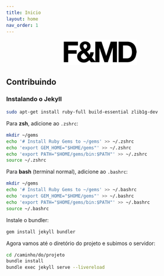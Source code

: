 ```yaml
---
title: Inicio
layout: home
nav_order: 1
---
```


<p align="center"><a href="https://fmd.ag?utm_source=github" target="_blank"><img src="https://raw.githubusercontent.com/agenciafmd/admix/v10/docs/fmd.png" alt="Logo da F&MD"></a></p>

## Contribuindo

### Instalando o Jekyll

```bash
sudo apt-get install ruby-full build-essential zlib1g-dev
```

Para **zsh**, adicione ao `.zshrc`:

```bash
mkdir ~/gems
echo '# Install Ruby Gems to ~/gems' >> ~/.zshrc
echo 'export GEM_HOME="$HOME/gems"' >> ~/.zshrc
echo 'export PATH="$HOME/gems/bin:$PATH"' >> ~/.zshrc
source ~/.zshrc
```

Para **bash** (terminal normal), adicione ao `.bashrc`:

```bash
mkdir ~/gems
echo '# Install Ruby Gems to ~/gems' >> ~/.bashrc
echo 'export GEM_HOME="$HOME/gems"' >> ~/.bashrc
echo 'export PATH="$HOME/gems/bin:$PATH"' >> ~/.bashrc
source ~/.bashrc
```

Instale o bundler:

```bash
gem install jekyll bundler
```

Agora vamos até o diretório do projeto e subimos o servidor:

```bash
cd /caminho/do/projeto
bundle install
bundle exec jekyll serve --livereload
```
